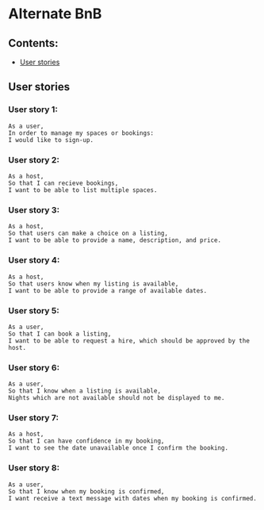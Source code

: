 # Alternate BnB #
## Contents: ##
  - [User stories](#user-stories)

## User stories ##
### User story 1: ###
```
As a user,
In order to manage my spaces or bookings:
I would like to sign-up.
```
### User story 2: ###
```
As a host,
So that I can recieve bookings,
I want to be able to list multiple spaces.
```
### User story 3: ###
```
As a host,
So that users can make a choice on a listing,
I want to be able to provide a name, description, and price.
```
### User story 4: ###
```
As a host,
So that users know when my listing is available,
I want to be able to provide a range of available dates.
```
### User story 5: ###
```
As a user,
So that I can book a listing,
I want to be able to request a hire, which should be approved by the host.
```
### User story 6: ###
```
As a user,
So that I know when a listing is available,
Nights which are not available should not be displayed to me.
```
### User story 7: ###
```
As a host,
So that I can have confidence in my booking,
I want to see the date unavailable once I confirm the booking.
```
### User story 8: ###
```
As a user,
So that I know when my booking is confirmed,
I want receive a text message with dates when my booking is confirmed.
```